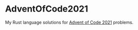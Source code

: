 # AdventOfCode2021
My Rust language solutions for [Advent of Code 2021](https://adventofcode.com/2021) problems.
